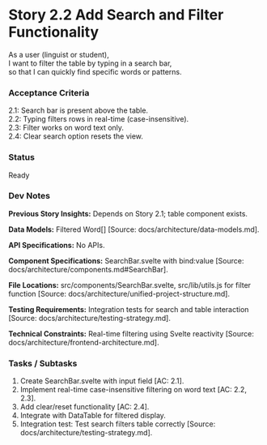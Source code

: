 # Story 2.2 Add Search and Filter Functionality

As a user (linguist or student),  
I want to filter the table by typing in a search bar,  
so that I can quickly find specific words or patterns.  

### Acceptance Criteria
2.1: Search bar is present above the table.  
2.2: Typing filters rows in real-time (case-insensitive).  
2.3: Filter works on word text only.  
2.4: Clear search option resets the view.

### Status
Ready

### Dev Notes
**Previous Story Insights:** Depends on Story 2.1; table component exists.

**Data Models:** Filtered Word[] [Source: docs/architecture/data-models.md].

**API Specifications:** No APIs.

**Component Specifications:** SearchBar.svelte with bind:value [Source: docs/architecture/components.md#SearchBar].

**File Locations:** src/components/SearchBar.svelte, src/lib/utils.js for filter function [Source: docs/architecture/unified-project-structure.md].

**Testing Requirements:** Integration tests for search and table interaction [Source: docs/architecture/testing-strategy.md].

**Technical Constraints:** Real-time filtering using Svelte reactivity [Source: docs/architecture/frontend-architecture.md].

### Tasks / Subtasks
1. Create SearchBar.svelte with input field [AC: 2.1].
2. Implement real-time case-insensitive filtering on word text [AC: 2.2, 2.3].
3. Add clear/reset functionality [AC: 2.4].
4. Integrate with DataTable for filtered display.
5. Integration test: Test search filters table correctly [Source: docs/architecture/testing-strategy.md].